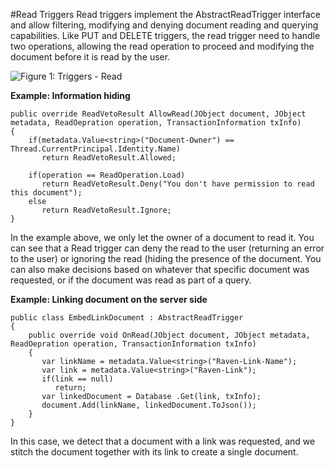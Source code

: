 #Read Triggers
Read triggers implement the AbstractReadTrigger interface and allow filtering, modifying and denying document reading and querying capabilities.
Like PUT and DELETE triggers, the read trigger need to handle two operations, allowing the read operation to proceed and modifying the document before it is read by the user.

![Figure 1: Triggers - Read](/images/triggers_read_docs.png)

**Example: Information hiding**

    public override ReadVetoResult AllowRead(JObject document, JObject metadata, ReadOepration operation, TransactionInformation txInfo)
    {
        if(metadata.Value<string>("Document-Owner") == Thread.CurrentPrincipal.Identity.Name)
           return ReadVetoResult.Allowed;
        
        if(operation == ReadOperation.Load)
           return ReadVetoResult.Deny("You don't have permission to read this document");
        else
           return ReadVetoResult.Ignore;
    }

In the example above, we only let the owner of a document to read it. You can see that a Read trigger can deny the read to the user (returning an error to the user) or ignoring the read (hiding the presence of the document. You can also make decisions based on whatever that specific document was requested, or if the document was read as part of a query.

**Example: Linking document on the server side**

    public class EmbedLinkDocument : AbstractReadTrigger
    {    
        public override void OnRead(JObject document, JObject metadata, ReadOepration operation, TransactionInformation txInfo)
        {
           var linkName = metadata.Value<string>("Raven-Link-Name");
           var link = metadata.Value<string>("Raven-Link");
           if(link == null)
              return;
           var linkedDocument = Database .Get(link, txInfo);
           document.Add(linkName, linkedDocument.ToJson());
        }
    }   

In this case, we detect that a document with a link was requested, and we stitch the document together with its link to create a single document.